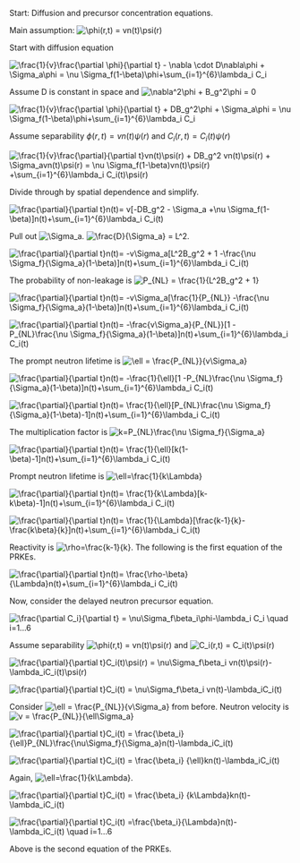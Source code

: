 Start: Diffusion and precursor concentration equations. 

Main assumption: <img src="https://tex.s2cms.ru/svg/%5Cphi(r%2Ct)%20%3D%20vn(t)%5Cpsi(r)" alt="\phi(r,t) = vn(t)\psi(r)" /> 

Start with diffusion equation

<img src="https://tex.s2cms.ru/svg/%5Cfrac%7B1%7D%7Bv%7D%5Cfrac%7B%5Cpartial%20%5Cphi%7D%7B%5Cpartial%20t%7D%20-%20%5Cnabla%20%5Ccdot%20D%5Cnabla%5Cphi%20%2B%20%5CSigma_a%5Cphi%20%3D%20%5Cnu%20%5CSigma_f(1-%5Cbeta)%5Cphi%2B%5Csum_%7Bi%3D1%7D%5E%7B6%7D%5Clambda_i%20C_i" alt="\frac{1}{v}\frac{\partial \phi}{\partial t} - \nabla \cdot D\nabla\phi + \Sigma_a\phi = \nu \Sigma_f(1-\beta)\phi+\sum_{i=1}^{6}\lambda_i C_i" />

Assume D is constant in space and <img src="https://tex.s2cms.ru/svg/%5Cnabla%5E2%5Cphi%20%2B%20B_g%5E2%5Cphi%20%3D%200" alt="\nabla^2\phi + B_g^2\phi = 0" />

<img src="https://tex.s2cms.ru/svg/%5Cfrac%7B1%7D%7Bv%7D%5Cfrac%7B%5Cpartial%20%5Cphi%7D%7B%5Cpartial%20t%7D%20%2B%20DB_g%5E2%5Cphi%20%2B%20%5CSigma_a%5Cphi%20%3D%20%5Cnu%20%5CSigma_f(1-%5Cbeta)%5Cphi%2B%5Csum_%7Bi%3D1%7D%5E%7B6%7D%5Clambda_i%20C_i" alt="\frac{1}{v}\frac{\partial \phi}{\partial t} + DB_g^2\phi + \Sigma_a\phi = \nu \Sigma_f(1-\beta)\phi+\sum_{i=1}^{6}\lambda_i C_i" />

Assume separability $\phi(r,t) = vn(t)\psi(r)$ and $C_i(r,t) = C_i(t)\psi(r)$

<img src="https://tex.s2cms.ru/svg/%5Cfrac%7B1%7D%7Bv%7D%5Cfrac%7B%5Cpartial%7D%7B%5Cpartial%20t%7Dvn(t)%5Cpsi(r)%20%2B%20DB_g%5E2%20vn(t)%5Cpsi(r)%20%2B%20%5CSigma_avn(t)%5Cpsi(r)%20%3D%20%5Cnu%20%5CSigma_f(1-%5Cbeta)vn(t)%5Cpsi(r)%20%2B%5Csum_%7Bi%3D1%7D%5E%7B6%7D%5Clambda_i%20C_i(t)%5Cpsi(r)" alt="\frac{1}{v}\frac{\partial}{\partial t}vn(t)\psi(r) + DB_g^2 vn(t)\psi(r) + \Sigma_avn(t)\psi(r) = \nu \Sigma_f(1-\beta)vn(t)\psi(r) +\sum_{i=1}^{6}\lambda_i C_i(t)\psi(r)" />

Divide through by spatial dependence and simplify.

<img src="https://tex.s2cms.ru/svg/%0A%5Cfrac%7B%5Cpartial%7D%7B%5Cpartial%20t%7Dn(t)%3D%20v%5B-DB_g%5E2%20-%20%5CSigma_a%20%2B%5Cnu%20%5CSigma_f(1-%5Cbeta)%5Dn(t)%2B%5Csum_%7Bi%3D1%7D%5E%7B6%7D%5Clambda_i%20C_i(t)%0A" alt="
\frac{\partial}{\partial t}n(t)= v[-DB_g^2 - \Sigma_a +\nu \Sigma_f(1-\beta)]n(t)+\sum_{i=1}^{6}\lambda_i C_i(t)
" />

Pull out <img src="https://tex.s2cms.ru/svg/%5CSigma_a" alt="\Sigma_a" />. <img src="https://tex.s2cms.ru/svg/%5Cfrac%7BD%7D%7B%5CSigma_a%7D%20%3D%20L%5E2" alt="\frac{D}{\Sigma_a} = L^2" />.

<img src="https://tex.s2cms.ru/svg/%0A%5Cfrac%7B%5Cpartial%7D%7B%5Cpartial%20t%7Dn(t)%3D%20-v%5CSigma_a%5BL%5E2B_g%5E2%20%2B%201%20-%5Cfrac%7B%5Cnu%20%5CSigma_f%7D%7B%5CSigma_a%7D(1-%5Cbeta)%5Dn(t)%2B%5Csum_%7Bi%3D1%7D%5E%7B6%7D%5Clambda_i%20C_i(t)%0A" alt="
\frac{\partial}{\partial t}n(t)= -v\Sigma_a[L^2B_g^2 + 1 -\frac{\nu \Sigma_f}{\Sigma_a}(1-\beta)]n(t)+\sum_{i=1}^{6}\lambda_i C_i(t)
" />

The probability of non-leakage is <img src="https://tex.s2cms.ru/svg/P_%7BNL%7D%20%3D%20%5Cfrac%7B1%7D%7BL%5E2B_g%5E2%20%2B%201%7D" alt="P_{NL} = \frac{1}{L^2B_g^2 + 1}" />

<img src="https://tex.s2cms.ru/svg/%0A%5Cfrac%7B%5Cpartial%7D%7B%5Cpartial%20t%7Dn(t)%3D%20-v%5CSigma_a%5B%5Cfrac%7B1%7D%7BP_%7BNL%7D%7D%20-%5Cfrac%7B%5Cnu%20%5CSigma_f%7D%7B%5CSigma_a%7D(1-%5Cbeta)%5Dn(t)%2B%5Csum_%7Bi%3D1%7D%5E%7B6%7D%5Clambda_i%20C_i(t)%0A" alt="
\frac{\partial}{\partial t}n(t)= -v\Sigma_a[\frac{1}{P_{NL}} -\frac{\nu \Sigma_f}{\Sigma_a}(1-\beta)]n(t)+\sum_{i=1}^{6}\lambda_i C_i(t)
" />

<img src="https://tex.s2cms.ru/svg/%0A%5Cfrac%7B%5Cpartial%7D%7B%5Cpartial%20t%7Dn(t)%3D%20-%5Cfrac%7Bv%5CSigma_a%7D%7BP_%7BNL%7D%7D%5B1%20-P_%7BNL%7D%5Cfrac%7B%5Cnu%20%5CSigma_f%7D%7B%5CSigma_a%7D(1-%5Cbeta)%5Dn(t)%2B%5Csum_%7Bi%3D1%7D%5E%7B6%7D%5Clambda_i%20C_i(t)%0A" alt="
\frac{\partial}{\partial t}n(t)= -\frac{v\Sigma_a}{P_{NL}}[1 -P_{NL}\frac{\nu \Sigma_f}{\Sigma_a}(1-\beta)]n(t)+\sum_{i=1}^{6}\lambda_i C_i(t)
" />

The prompt neutron lifetime is <img src="https://tex.s2cms.ru/svg/%5Cell%20%3D%20%5Cfrac%7BP_%7BNL%7D%7D%7Bv%5CSigma_a%7D" alt="\ell = \frac{P_{NL}}{v\Sigma_a}" />

<img src="https://tex.s2cms.ru/svg/%0A%5Cfrac%7B%5Cpartial%7D%7B%5Cpartial%20t%7Dn(t)%3D%20-%5Cfrac%7B1%7D%7B%5Cell%7D%5B1%20-P_%7BNL%7D%5Cfrac%7B%5Cnu%20%5CSigma_f%7D%7B%5CSigma_a%7D(1-%5Cbeta)%5Dn(t)%2B%5Csum_%7Bi%3D1%7D%5E%7B6%7D%5Clambda_i%20C_i(t)%0A" alt="
\frac{\partial}{\partial t}n(t)= -\frac{1}{\ell}[1 -P_{NL}\frac{\nu \Sigma_f}{\Sigma_a}(1-\beta)]n(t)+\sum_{i=1}^{6}\lambda_i C_i(t)
" />

<img src="https://tex.s2cms.ru/svg/%0A%5Cfrac%7B%5Cpartial%7D%7B%5Cpartial%20t%7Dn(t)%3D%20%5Cfrac%7B1%7D%7B%5Cell%7D%5BP_%7BNL%7D%5Cfrac%7B%5Cnu%20%5CSigma_f%7D%7B%5CSigma_a%7D(1-%5Cbeta)-1%5Dn(t)%2B%5Csum_%7Bi%3D1%7D%5E%7B6%7D%5Clambda_i%20C_i(t)%0A" alt="
\frac{\partial}{\partial t}n(t)= \frac{1}{\ell}[P_{NL}\frac{\nu \Sigma_f}{\Sigma_a}(1-\beta)-1]n(t)+\sum_{i=1}^{6}\lambda_i C_i(t)
" />

The multiplication factor is <img src="https://tex.s2cms.ru/svg/k%3DP_%7BNL%7D%5Cfrac%7B%5Cnu%20%5CSigma_f%7D%7B%5CSigma_a%7D" alt="k=P_{NL}\frac{\nu \Sigma_f}{\Sigma_a}" />

<img src="https://tex.s2cms.ru/svg/%0A%5Cfrac%7B%5Cpartial%7D%7B%5Cpartial%20t%7Dn(t)%3D%20%5Cfrac%7B1%7D%7B%5Cell%7D%5Bk(1-%5Cbeta)-1%5Dn(t)%2B%5Csum_%7Bi%3D1%7D%5E%7B6%7D%5Clambda_i%20C_i(t)%0A" alt="
\frac{\partial}{\partial t}n(t)= \frac{1}{\ell}[k(1-\beta)-1]n(t)+\sum_{i=1}^{6}\lambda_i C_i(t)
" />

Prompt neutron lifetime is <img src="https://tex.s2cms.ru/svg/%5Cell%3D%5Cfrac%7B1%7D%7Bk%5CLambda%7D" alt="\ell=\frac{1}{k\Lambda}" />

<img src="https://tex.s2cms.ru/svg/%0A%5Cfrac%7B%5Cpartial%7D%7B%5Cpartial%20t%7Dn(t)%3D%20%5Cfrac%7B1%7D%7Bk%5CLambda%7D%5Bk-k%5Cbeta)-1%5Dn(t)%2B%5Csum_%7Bi%3D1%7D%5E%7B6%7D%5Clambda_i%20C_i(t)%0A" alt="
\frac{\partial}{\partial t}n(t)= \frac{1}{k\Lambda}[k-k\beta)-1]n(t)+\sum_{i=1}^{6}\lambda_i C_i(t)
" />

<img src="https://tex.s2cms.ru/svg/%0A%5Cfrac%7B%5Cpartial%7D%7B%5Cpartial%20t%7Dn(t)%3D%20%5Cfrac%7B1%7D%7B%5CLambda%7D%5B%5Cfrac%7Bk-1%7D%7Bk%7D-%5Cfrac%7Bk%5Cbeta%7D%7Bk%7D%5Dn(t)%2B%5Csum_%7Bi%3D1%7D%5E%7B6%7D%5Clambda_i%20C_i(t)%0A" alt="
\frac{\partial}{\partial t}n(t)= \frac{1}{\Lambda}[\frac{k-1}{k}-\frac{k\beta}{k}]n(t)+\sum_{i=1}^{6}\lambda_i C_i(t)
" />

Reactivity is <img src="https://tex.s2cms.ru/svg/%5Crho%3D%5Cfrac%7Bk-1%7D%7Bk%7D" alt="\rho=\frac{k-1}{k}" />. The following is the first equation of the PRKEs.

<img src="https://tex.s2cms.ru/svg/%0A%5Cfrac%7B%5Cpartial%7D%7B%5Cpartial%20t%7Dn(t)%3D%20%5Cfrac%7B%5Crho-%5Cbeta%7D%7B%5CLambda%7Dn(t)%2B%5Csum_%7Bi%3D1%7D%5E%7B6%7D%5Clambda_i%20C_i(t)%0A" alt="
\frac{\partial}{\partial t}n(t)= \frac{\rho-\beta}{\Lambda}n(t)+\sum_{i=1}^{6}\lambda_i C_i(t)
" />

Now, consider the delayed neutron precursor equation.

<img src="https://tex.s2cms.ru/svg/%0A%5Cfrac%7B%5Cpartial%20C_i%7D%7B%5Cpartial%20t%7D%20%3D%20%5Cnu%5CSigma_f%5Cbeta_i%5Cphi-%5Clambda_i%20C_i%20%5Cquad%20i%3D1...6%0A" alt="
\frac{\partial C_i}{\partial t} = \nu\Sigma_f\beta_i\phi-\lambda_i C_i \quad i=1...6
" />

Assume separability <img src="https://tex.s2cms.ru/svg/%5Cphi(r%2Ct)%20%3D%20vn(t)%5Cpsi(r)" alt="\phi(r,t) = vn(t)\psi(r)" /> and <img src="https://tex.s2cms.ru/svg/C_i(r%2Ct)%20%3D%20C_i(t)%5Cpsi(r)" alt="C_i(r,t) = C_i(t)\psi(r)" />

<img src="https://tex.s2cms.ru/svg/%0A%5Cfrac%7B%5Cpartial%7D%7B%5Cpartial%20t%7DC_i(t)%5Cpsi(r)%20%3D%20%5Cnu%5CSigma_f%5Cbeta_i%20vn(t)%5Cpsi(r)-%5Clambda_iC_i(t)%5Cpsi(r)%0A" alt="
\frac{\partial}{\partial t}C_i(t)\psi(r) = \nu\Sigma_f\beta_i vn(t)\psi(r)-\lambda_iC_i(t)\psi(r)
" />

<img src="https://tex.s2cms.ru/svg/%0A%5Cfrac%7B%5Cpartial%7D%7B%5Cpartial%20t%7DC_i(t)%20%3D%20%5Cnu%5CSigma_f%5Cbeta_i%20vn(t)-%5Clambda_iC_i(t)%0A" alt="
\frac{\partial}{\partial t}C_i(t) = \nu\Sigma_f\beta_i vn(t)-\lambda_iC_i(t)
" />

Consider <img src="https://tex.s2cms.ru/svg/%5Cell%20%3D%20%5Cfrac%7BP_%7BNL%7D%7D%7Bv%5CSigma_a%7D" alt="\ell = \frac{P_{NL}}{v\Sigma_a}" /> from before. Neutron velocity is <img src="https://tex.s2cms.ru/svg/v%20%3D%20%5Cfrac%7BP_%7BNL%7D%7D%7B%5Cell%5CSigma_a%7D" alt="v = \frac{P_{NL}}{\ell\Sigma_a}" />

<img src="https://tex.s2cms.ru/svg/%0A%5Cfrac%7B%5Cpartial%7D%7B%5Cpartial%20t%7DC_i(t)%20%3D%20%5Cfrac%7B%5Cbeta_i%7D%20%7B%5Cell%7DP_%7BNL%7D%5Cfrac%7B%5Cnu%5CSigma_f%7D%7B%5CSigma_a%7Dn(t)-%5Clambda_iC_i(t)%0A" alt="
\frac{\partial}{\partial t}C_i(t) = \frac{\beta_i} {\ell}P_{NL}\frac{\nu\Sigma_f}{\Sigma_a}n(t)-\lambda_iC_i(t)
" />

<img src="https://tex.s2cms.ru/svg/%0A%5Cfrac%7B%5Cpartial%7D%7B%5Cpartial%20t%7DC_i(t)%20%3D%20%5Cfrac%7B%5Cbeta_i%7D%20%7B%5Cell%7Dkn(t)-%5Clambda_iC_i(t)%0A" alt="
\frac{\partial}{\partial t}C_i(t) = \frac{\beta_i} {\ell}kn(t)-\lambda_iC_i(t)
" />

Again, <img src="https://tex.s2cms.ru/svg/%5Cell%3D%5Cfrac%7B1%7D%7Bk%5CLambda%7D" alt="\ell=\frac{1}{k\Lambda}" />.

<img src="https://tex.s2cms.ru/svg/%0A%5Cfrac%7B%5Cpartial%7D%7B%5Cpartial%20t%7DC_i(t)%20%3D%20%5Cfrac%7B%5Cbeta_i%7D%20%7Bk%5CLambda%7Dkn(t)-%5Clambda_iC_i(t)%0A" alt="
\frac{\partial}{\partial t}C_i(t) = \frac{\beta_i} {k\Lambda}kn(t)-\lambda_iC_i(t)
" />

<img src="https://tex.s2cms.ru/svg/%0A%5Cfrac%7B%5Cpartial%7D%7B%5Cpartial%20t%7DC_i(t)%20%3D%5Cfrac%7B%5Cbeta_i%7D%7B%5CLambda%7Dn(t)-%5Clambda_iC_i(t)%20%5Cquad%20i%3D1...6%0A" alt="
\frac{\partial}{\partial t}C_i(t) =\frac{\beta_i}{\Lambda}n(t)-\lambda_iC_i(t) \quad i=1...6
" />

Above is the second equation of the PRKEs.
